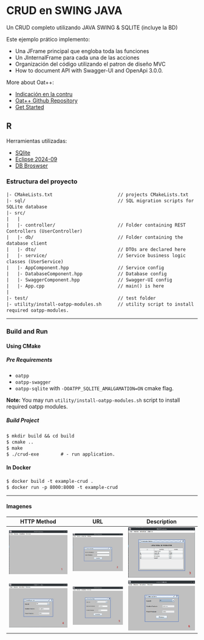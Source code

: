 # CRUD en SWING JAVA

Un CRUD completo utilizando JAVA SWING & SQLITE (incluye la BD)

Este ejemplo prático implemento:

- Una JFrame principal que engloba toda las funciones
- Un JInternalFrame para cada una de las acciones
- Organización del código utilizando el patron de diseño MVC
- How to document API with Swagger-UI and OpenApi 3.0.0.

More about Oat++:

- [Indicación en la contru](https://oatpp.io/)
- [Oat++ Github Repository](https://github.com/oatpp/oatpp)
- [Get Started](https://oatpp.io/docs/start)

## R

Herramientas utilizadas:

- [SQlite](https://github.com/oatpp/oatpp)
- [Eclipse 2024-09](https://github.com/oatpp/oatpp-swagger)
- [DB Broswser](https://github.com/oatpp/oatpp-sqlite)

### Estructura del proyecto

```
|- CMakeLists.txt                        // projects CMakeLists.txt
|- sql/                                  // SQL migration scripts for SQLite database
|- src/
|   |
|   |- controller/                       // Folder containing REST Controllers (UserController)
|   |- db/                               // Folder containing the database client
|   |- dto/                              // DTOs are declared here
|   |- service/                          // Service business logic classes (UserService)
|   |- AppComponent.hpp                  // Service config
|   |- DatabaseComponent.hpp             // Database config
|   |- SwaggerComponent.hpp              // Swagger-UI config
|   |- App.cpp                           // main() is here
|
|- test/                                 // test folder
|- utility/install-oatpp-modules.sh      // utility script to install required oatpp-modules.
```

---

### Build and Run

#### Using CMake

##### Pre Requirements

- `oatpp` 
- `oatpp-swagger`
- `oatpp-sqlite` with `-DOATPP_SQLITE_AMALGAMATION=ON` cmake flag.

**Note:** You may run `utility/install-oatpp-modules.sh` script to install required oatpp modules.

##### Build Project

```
$ mkdir build && cd build
$ cmake ..
$ make 
$ ./crud-exe        # - run application.
```

#### In Docker

```
$ docker build -t example-crud .
$ docker run -p 8000:8000 -t example-crud
```

---

#### Imagenes

|HTTP Method|URL|Description|
|---|---|---|
|![imagen 1](images/imagen01.jpg)|![imagen 2](images/imagen02.jpg)| ![imagen 3](images/imagen03.jpg)|
|![imagen 4](images/imagen04.jpg)|![imagen 5](images/imagen05.jpg)| ![imagen 6](images/imagen06.jpg)|
